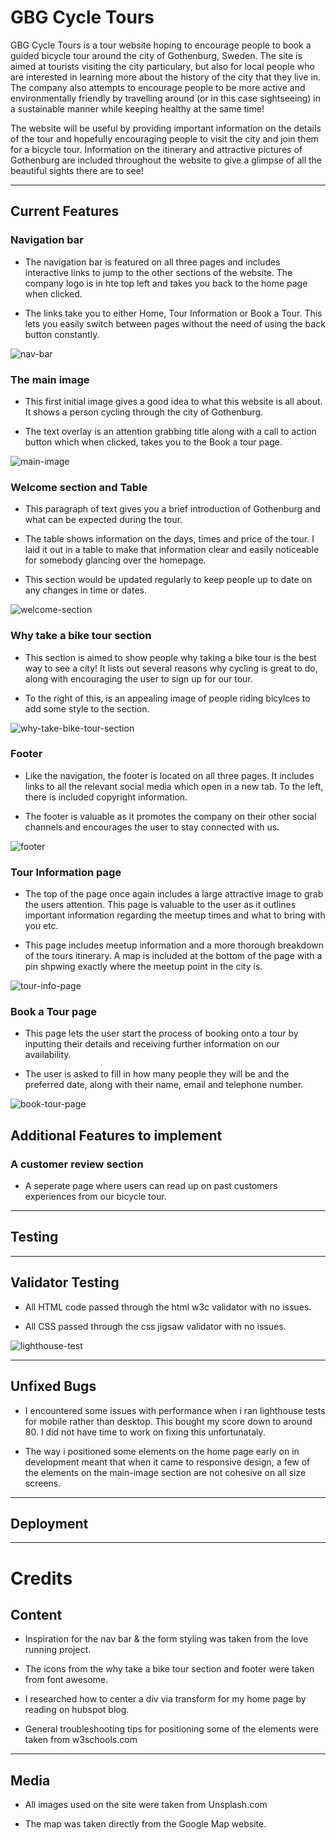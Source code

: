 # GBG Cycle Tours
GBG Cycle Tours is a tour website hoping to encourage people to book a guided bicycle tour around the city of Gothenburg, Sweden.
The site is aimed at tourists visiting the city particulary, but also for local people who are interested in learning more about the history of the city that they live in. The company also attempts to encourage people to be more active and environmentally friendly by travelling around (or in this case sightseeing) in a sustainable manner while keeping healthy at the same time!

The website will be useful by providing important information on the details of the tour and hopefully encouraging people to visit the city and join them for a bicycle tour. Information on the itinerary and attractive pictures of Gothenburg are included throughout the website to give a glimpse of all the beautiful sights there are to see!
* * * 

## Current Features

 ### Navigation bar 

 - The navigation bar is featured on all three pages and includes interactive links to jump to the other sections of the website. The company logo is in hte top left and takes you back to the home page when clicked.
 
 - The links take you to either Home, Tour Information or Book a Tour. This lets you easily switch between pages without the need of using the back button constantly.

 ![nav-bar](/assets/images/Navigation%20bar.png)

 ### The main image 

 - This first initial image gives a good idea to what this website is all about. It shows a person cycling through the city of Gothenburg.

 - The text overlay is an attention grabbing title along with a call to action button which when clicked, takes you to the Book a tour page.

 ![main-image](/assets/images/main-image.png)

 ### Welcome section and Table 

 - This paragraph of text gives you a brief introduction of Gothenburg and what can be expected during the tour.

 - The table shows information on the days, times and price of the tour. I laid it out in a table to make that information clear and easily noticeable for somebody glancing over the homepage.

 - This section would be updated regularly to keep people up to date on any changes in time or dates.

 ![welcome-section](/assets/images/welcome-section.png)

 ### Why take a bike tour section

 - This section is aimed to show people why taking a bike tour is the best way to see a city!
 It lists out several reasons why cycling is great to do, along with encouraging the user to sign up for our tour.

 - To the right of this, is an appealing image of people riding bicylces to add some style to the section.

 ![why-take-bike-tour-section](/assets/images/why-take-bike-tour.png)

 ### Footer

 - Like the navigation, the footer is located on all three pages. It includes links to all the relevant social media which open in a new tab. To the left, there is included copyright information.

 - The footer is valuable as it promotes the company on their other social channels and encourages the user to stay connected with us.

 ![footer](/assets/images/footer.png)

 ### Tour Information page 

 - The top of the page once again includes a large attractive image to grab the users attention. This page is valuable to the user as it outlines important information regarding the meetup times and what to bring with you etc.

 - This page includes meetup information and a more thorough breakdown of the tours itinerary. A map is included at the bottom of the page with a pin shpwing exactly where the meetup point in the city is.

 ![tour-info-page](/assets/images/tour-info-page.png)

 ### Book a Tour page 

 - This page lets the user start the process of booking onto a tour by inputting their details and receiving further information on our availability.

 - The user is asked to fill in how many people they will be and the preferred date, along with their name, email and telephone number.

 ![book-tour-page](/assets/images/book-tour-page.png)

 ## Additional Features to implement

 ### A customer review section
 - A seperate page where users can read up on past customers experiences from our bicycle tour.
 * * * 

 ## Testing
* * *

 ## Validator Testing 

- All HTML code passed through the html w3c validator with no issues.

- All CSS passed through the css jigsaw validator with no issues.

![lighthouse-test](/assets/images/Lighthouse%20score.png)

 * * * 

 ## Unfixed Bugs

- I encountered some issues with performance when i ran lighthouse tests for mobile rather than desktop. This bought my score down to around 80. I did not have time to work on fixing this unfortunataly.

- The way i positioned some elements on the home page early on in development meant that when it came to responsive design, a few of the elements on the main-image section are not cohesive on all size screens.
 * * *

 ## Deployment
 * * * 

 # Credits

## Content 

- Inspiration for the nav bar & the form styling was taken from the love running project.

- The icons from the why take a bike tour section and footer were taken from font awesome.

- I researched how to center a div via transform for my home page by reading on hubspot blog.

- General troubleshooting tips for positioning some of the elements were taken from w3schools.com
* * *

## Media 

- All images used on the site were taken from Unsplash.com

- The map was taken directly from the Google Map website.








 
